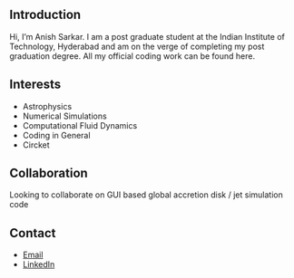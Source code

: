 ## Introduction
Hi, I’m Anish Sarkar. I am a post graduate student at the Indian Institute of Technology, Hyderabad and am on the verge of completing my post graduation degree. All my official coding work can be found here.

## Interests
- Astrophysics
- Numerical Simulations
- Computational Fluid Dynamics
- Coding in General
- Circket

## Collaboration
Looking to collaborate on GUI based global accretion disk / jet simulation code

## Contact
- [ Email](sarkar.anish.1001@gmail.com)
- [LinkedIn](linkedin.com/in/anish-sarkar-b2a80a30a)


<!---
Anish-Sarkar-1001/Anish-Sarkar-1001 is a ✨ special ✨ repository because its `README.md` (this file) appears on your GitHub profile.
You can click the Preview link to take a look at your changes.
--->
